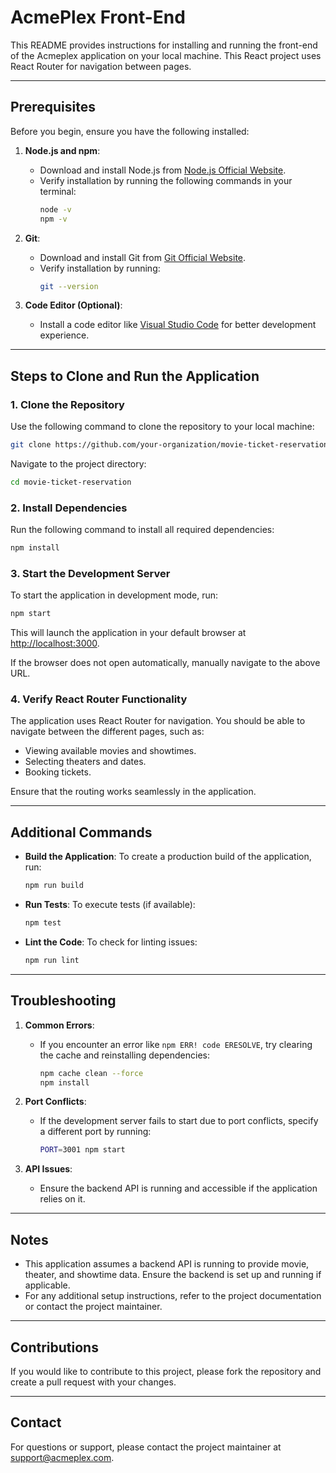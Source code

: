 # AcmePlex Front-End

This README provides instructions for installing and running the front-end of the Acmeplex application on your local machine. This React project uses React Router for navigation between pages.

---

## Prerequisites

Before you begin, ensure you have the following installed:

1. **Node.js and npm**:
   - Download and install Node.js from [Node.js Official Website](https://nodejs.org/).
   - Verify installation by running the following commands in your terminal:
     ```bash
     node -v
     npm -v
     ```

2. **Git**:
   - Download and install Git from [Git Official Website](https://git-scm.com/).
   - Verify installation by running:
     ```bash
     git --version
     ```

3. **Code Editor (Optional)**:
   - Install a code editor like [Visual Studio Code](https://code.visualstudio.com/) for better development experience.

---

## Steps to Clone and Run the Application

### 1. Clone the Repository

Use the following command to clone the repository to your local machine:
```bash
git clone https://github.com/your-organization/movie-ticket-reservation.git
```

Navigate to the project directory:
```bash
cd movie-ticket-reservation
```

### 2. Install Dependencies

Run the following command to install all required dependencies:
```bash
npm install
```

### 3. Start the Development Server

To start the application in development mode, run:
```bash
npm start
```

This will launch the application in your default browser at [http://localhost:3000](http://localhost:3000).

If the browser does not open automatically, manually navigate to the above URL.

### 4. Verify React Router Functionality

The application uses React Router for navigation. You should be able to navigate between the different pages, such as:
- Viewing available movies and showtimes.
- Selecting theaters and dates.
- Booking tickets.

Ensure that the routing works seamlessly in the application.

---

## Additional Commands

- **Build the Application**:
  To create a production build of the application, run:
  ```bash
  npm run build
  ```

- **Run Tests**:
  To execute tests (if available):
  ```bash
  npm test
  ```

- **Lint the Code**:
  To check for linting issues:
  ```bash
  npm run lint
  ```

---

## Troubleshooting

1. **Common Errors**:
   - If you encounter an error like `npm ERR! code ERESOLVE`, try clearing the cache and reinstalling dependencies:
     ```bash
     npm cache clean --force
     npm install
     ```

2. **Port Conflicts**:
   - If the development server fails to start due to port conflicts, specify a different port by running:
     ```bash
     PORT=3001 npm start
     ```

3. **API Issues**:
   - Ensure the backend API is running and accessible if the application relies on it.

---

## Notes

- This application assumes a backend API is running to provide movie, theater, and showtime data. Ensure the backend is set up and running if applicable.
- For any additional setup instructions, refer to the project documentation or contact the project maintainer.

---

## Contributions

If you would like to contribute to this project, please fork the repository and create a pull request with your changes.

---

## Contact

For questions or support, please contact the project maintainer at [support@acmeplex.com](mailto:support@acmeplex.com).

